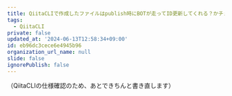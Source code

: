 ```yaml
---
title: QiitaCLIで作成したファイルはpublish時にBOTが走ってID更新してくれる？かチェックする記事
tags:
  - QiitaCLI
private: false
updated_at: '2024-06-13T12:58:34+09:00'
id: eb96dc3cece6e4945b96
organization_url_name: null
slide: false
ignorePublish: false
---
```


（QiitaCLIの仕様確認のため、あとできちんと書き直します）
